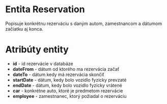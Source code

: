 # Entita Reservation #

Popisuje konkrétnu rezerváciu s daným autom, zamestnancom a dátumom začiatku aj konca.


# Atribúty entity #
<ul>
<li><b>id</b> - id rezervácie v databáze</li>
<li><b>dateFrom</b> - dátum od ktorého ma rezervácia začať</li>
<li><b>dateTo</b> - dátum kedy má rezervácia skončiť</li>
<li><b>startDate</b> - dátum, kedy bolo vozidlo fyzicky prevzaté</li>
<li><b>endDate</b> - dátum, kedy bolo vozidlo fyzicky vrátené</li>
<li><b>car</b> - konkrétne auto, ktoré je predmetom rezervácie</li>
<li><b>employee</b> - zamestnanec, ktorý požiadal o rezerváciu</li>
</ul>